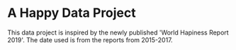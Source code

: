 
# A Happy Data Project
This data project is inspired by the newly published 'World Hapiness Report 2019'. The date used is from the reports from 2015-2017. 

